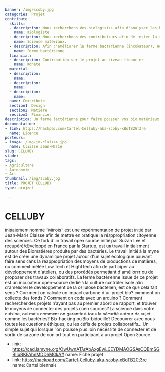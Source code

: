 ```yaml
---
banner: /img/scoby.jpg
categories: Projet
contribute:
  skills:
  - description: Nous recherchons des biologistes afin d'analyser les bactéries.
    name: Biologiste
  - description: Nous recherchons des contributeurs afin de tester la résistance matériaux
    name: Science matériaux.
  - description: Afin d'améliorer la ferme bactérienne (incubateur), nous recherchons des contributeurs.
    name: Ferme bactérienne
  financial:
  - description: Contribution sur le projet au niveau financier 
    name: Donate
  material:
  - description: 
    name: 
  - description: 
    name: 
  - description:  
    name: 
  name: Contribute
  section1: Design
  section2: Matière
  section3: Financier
description: Un ferme bactérienne pour faire pousser vos bio-matériaux
documentation:
- link: https://hackpad.com/Cartel-Celluby-aka-scoby-xBoTB2Gt3re
  name: Licence
porteurs:
- image: /img/jm-claisse.jpg
  name: Claisse Jean-Marie
slug: CELLUBY
stade:
tags:
- Agriculture
- Autonomie
- Art
thumbnail: /img/scoby.jpg
title: PROJET CELLUBY
type: project

---
```

# CELLUBY
initialement nommé "Minois" est une expérimentation de projet initié par Jean-Marie Claisse afin de mettre en pratique la réappropriation citoyenne des sciences.
Ce fork d'un travail open source initié par Suzan Lee et récupéré/développé en France par la Startup, est un travail initialement autour des Biomatières produite par des bactéries.
Le travail initié à la myne est de créer une dynamique projet autour d'un sujet écologique pouvant faire sens dans la réappropriation des moyens de productions de matières, ou comment mélée Low Tech et Hight tech afin de participer au développement d'ateliers, ou des procédés permettant d'améliorer ou de proposer des travaux collaboratifs.
La ferme bactérienne issue de ce projet est un incubateur open-source dédié à la culture contrôler isolé afin d'améliorer le développement de la cellulose bactérien, est ce que cela fait sens ? Comment on calcule un impact carbone d'un projet bio? comment on collecte des fonds ? Comment on code avec un arduino ? Comment rechercher des projets n'ayant pas au premier abord de rapport, et trouver le moyens de connecter des projets open sources?
La science dans votre cuisine, oui mais comment on garantie à tous la sécurité autour de sujet comme les bactéries? Bio-hacking ou Bio-bidouille?
Découvrer avec nous toutes les questions éthiques, ou les défis de projets collaboratifs...
Un simple sujet qui lorsque l'on pousse plus loin nécéssite de connecter et de sortir de sa zone de confort tout en participant à un projet Open Source.


- link: https://pad.lamyne.org/OwUwnATArAbAxgEwLQEYDMAOGSAsCQBmSGBIIuBKEAhnMDDhMGkA#
  name: Fiche projet
- link: https://hackpad.com/Cartel-Celluby-aka-scoby-xBoTB2Gt3re
  name: Cartel biennale




